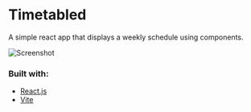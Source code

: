 # Timetabled

A simple react app that displays a weekly schedule using components.

![Screenshot](screenshot.png)

### Built with:

* [React.js](https://react.dev/)
* [Vite](https://vitejs.dev/)
